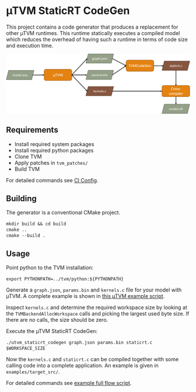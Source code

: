 # µTVM StaticRT CodeGen

This project contains a code generator that produces a replacement for other µTVM runtimes. This runtime statically executes a compiled model which reduces the overhead of having such a runtime in terms of code size and execution time.

![Tool flow](doc/flow.png)


## Requirements

- Install required system packages
- Install required python packages
- Clone TVM
- Apply patches in `tvm_patches/`
- Build TVM

For detailed commands see [CI Config](.github/workflows/ci.yml).

## Building

The generator is a conventional CMake project.

    mkdir build && cd build
    cmake ..
    cmake --build .

## Usage

Point python to the TVM installation:

    export PYTHONPATH=../tvm/python:${PYTHONPATH}

Generate a `graph.json`, `params.bin` and `kernels.c` file for your model with µTVM. A complete example is shown in [this µTVM example script](examples/utvm_gen_graph_and_params.py).

Inspect `kernels.c` and determine the required workspace size by looking at the `TVMBackendAllocWorkspace` calls and picking the largest used byte size. If there are no calls, the size should be zero.

Execute the µTVM StaticRT CodeGen:

    ./utvm_staticrt_codegen graph.json params.bin staticrt.c $WORKSPACE_SIZE

Now the `kernels.c` and `staticrt.c` can be compiled together with some calling code into a complete application. An example is given in `examples/target_src/`.

For detailed commands see [example full flow script](examples/run_flow.sh).
